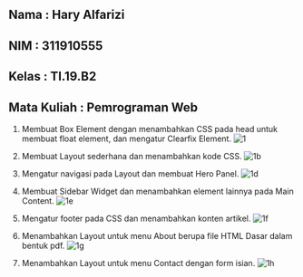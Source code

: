 ## Nama         : Hary Alfarizi
## NIM          : 311910555
## Kelas        : TI.19.B2
## Mata Kuliah  : Pemrograman Web


1. Membuat Box Element dengan menambahkan CSS pada head untuk membuat float element, dan mengatur Clearfix Element.
![1](https://user-images.githubusercontent.com/81556837/115139309-67ddf680-a05b-11eb-851d-8fb0f00acf6d.png)

2. Membuat Layout sederhana dan menambahkan kode CSS.
![1b](https://user-images.githubusercontent.com/81556837/115139311-69a7ba00-a05b-11eb-92ec-a5c262a1393d.png)

3. Mengatur navigasi pada Layout dan membuat Hero Panel.
![1d](https://user-images.githubusercontent.com/81556837/115139312-6a405080-a05b-11eb-93a8-c881292b491a.png)

4. Membuat Sidebar Widget dan menambahkan element lainnya pada Main Content.
![1e](https://user-images.githubusercontent.com/81556837/115139438-1c781800-a05c-11eb-9afc-fea1b14dd6d1.png)

5. Mengatur footer pada CSS dan menambahkan konten artikel.
![1f](https://user-images.githubusercontent.com/81556837/115139439-1da94500-a05c-11eb-946d-b067c8a3c91a.png)

6. Menambahkan Layout untuk menu About berupa file HTML Dasar dalam bentuk pdf.
![1g](https://user-images.githubusercontent.com/81556837/115139441-1eda7200-a05c-11eb-988b-a2890f4eee59.png)

7. Menambahkan Layout untuk menu Contact dengan form isian.
![1h](https://user-images.githubusercontent.com/81556837/115139443-1eda7200-a05c-11eb-999a-7c5ccd55f301.png)
